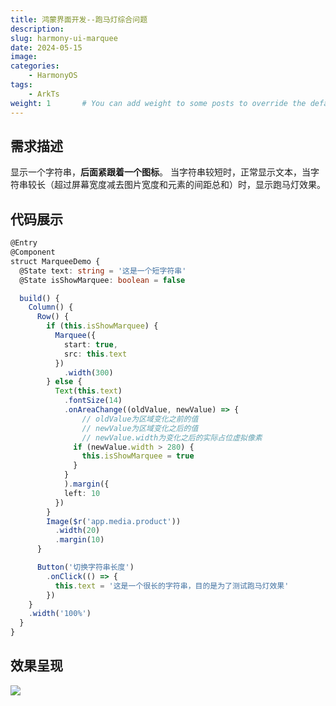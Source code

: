 ```yaml
---
title: 鸿蒙界面开发--跑马灯综合问题
description:
slug: harmony-ui-marquee
date: 2024-05-15
image: 
categories:
    - HarmonyOS
tags:
    - ArkTs
weight: 1       # You can add weight to some posts to override the default sorting (date descending)
---
```


##  需求描述

显示一个字符串，**后面紧跟着一个图标**。
当字符串较短时，正常显示文本，当字符串较长（超过屏幕宽度减去图片宽度和元素的间距总和）时，显示跑马灯效果。


##  代码展示

``` ts
@Entry
@Component
struct MarqueeDemo {
  @State text: string = '这是一个短字符串'
  @State isShowMarquee: boolean = false

  build() {
    Column() {
      Row() {
        if (this.isShowMarquee) {
          Marquee({
            start: true,
            src: this.text
          })
            .width(300)
        } else {
          Text(this.text)
            .fontSize(14)
            .onAreaChange((oldValue, newValue) => {
                // oldValue为区域变化之前的值
                // newValue为区域变化之后的值
                // newValue.width为变化之后的实际占位虚拟像素
              if (newValue.width > 280) {
                this.isShowMarquee = true
              }
            }
            ).margin({
            left: 10
          })
        }
        Image($r('app.media.product'))
          .width(20)
          .margin(10)
      }

      Button('切换字符串长度')
        .onClick(() => {
          this.text = '这是一个很长的字符串，目的是为了测试跑马灯效果'
        })
    }
    .width('100%')
  }
}
```

##  效果呈现

![](https://s3.bmp.ovh/imgs/2024/05/15/eb5169a9b23fbb09.gif)